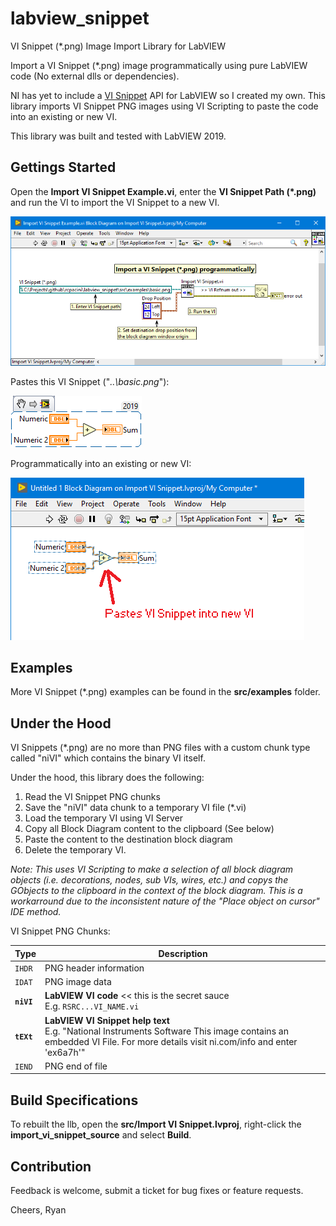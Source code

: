 # labview_snippet
VI Snippet (\*.png) Image Import Library for LabVIEW

Import a VI Snippet (\*.png) image programmatically using pure LabVIEW code (No external dlls or dependencies).

NI has yet to include a [VI Snippet](http://www.ni.com/tutorial/9330/en/) API for LabVIEW so I created my own. 
This library imports VI Snippet PNG images using VI Scripting to paste the code into an existing or new VI.

This library was built and tested with LabVIEW 2019.

## Gettings Started
Open the **Import VI Snippet Example.vi**, enter the **VI Snippet Path (\*.png)** and run
the VI to import the VI Snippet to a new VI.

![Import VI Snippet](docs/ImportVISnippet.png)

Pastes this VI Snippet ("*..\basic.png*"):

![Basic VI Snippet](src/examples/basic.png)

Programmatically into an existing or new VI:

![Basic VI Snippet Example](docs/BasicVISnippet.png)

## Examples
More VI Snippet (\*.png) examples can be found in the **src/examples** folder.

## Under the Hood
VI Snippets (\*.png) are no more than PNG files with a custom chunk 
type called "niVI" which contains the binary VI itself. 

Under the hood, this library does the following:
1. Read the VI Snippet PNG chunks
2. Save the "niVI" data chunk to a temporary VI file (\*.vi)
3. Load the temporary VI using VI Server
4. Copy all Block Diagram content to the clipboard (See below)
5. Paste the content to the destination block diagram
6. Delete the temporary VI.

*Note: This uses VI Scripting to make a selection of all block diagram
objects (i.e. decorations, nodes, sub VIs, wires, etc.) and copys the 
GObjects to the clipboard in the context of the block diagram.
This is a workarround due to the inconsistent nature of the
"Place object on cursor" IDE method.*

 VI Snippet PNG Chunks:

| Type | Description |
| --- | --- |
| `IHDR` | PNG header information |
| `IDAT` | PNG image data |
| **`niVI`** | **LabVIEW VI code** << this is the secret sauce<br>E.g. `RSRC...VI_NAME.vi` |
| **`tEXt`** | **LabVIEW VI Snippet help text**<br>E.g. "National Instruments Software This image contains an embedded VI File. For more details visit ni.com/info and enter 'ex6a7h'" |
| `IEND` | PNG end of file |

## Build Specifications
To rebuilt the llb, open the **src/Import VI Snippet.lvproj**, right-click 
the **import_vi_snippet_source** and select **Build**.

## Contribution
Feedback is welcome, submit a ticket for bug fixes or feature requests.

Cheers,
Ryan
